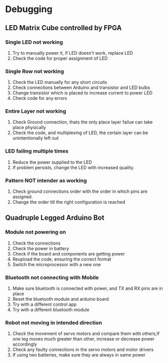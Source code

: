 # Debugging
## LED Matrix Cube controlled by FPGA

### Single LED not working
1) Try to manually power it, if LED doesn't work, replace LED
2) Check the code for proper assignment of LED

### Single Row not working
1) Check the LED manually for any short circuits
2) Check connections between Arduino and transistor and LED bulbs
3) Change transistor which is placed to increase current to power LED
4) Check code for any errors

### Entire Layer not working
1) Check Ground connection, thats the only place layer failue can take place physically
2) Check the code, and multiplexing of LED, the certain layer can be unintentionally left out

### LED failing multiple times
1) Reduce the power supplied to the LED
2) If problem persists, change the LED with increased quality.

### Pattern NOT intender as working
1) Check ground connections order with the order in which pins are assigned.
2) Change the order till the right configuration is reached

## Quadruple Legged Arduino Bot

### Module not powering on
1) Check the connections
2) Check the power in battery
3) Check if the board and components are getting power
4) Reupload the code, ensuring the correct format
5) Switch the microprocessor with a new one

### Bluetooth not connecting with Mobile

1) Make sure bluetooth is connected with power, and TX and RX pins are in place
2) Reset the bluetooth module and arduino board
3) Try with a different control app
4) Try with a different bluetooth module

### Robot not moving in intended direction
1) Check the movement of servo motors and compare them with others,If one leg moves much greater than other, increase or decrease power accordingly
2) Check any faulty connections in the servo motors and motor drivers
3) If using two batteries, make sure they are always in same power
